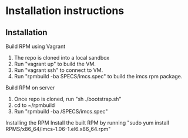 # Installation instructions

## Installation

Build RPM using Vagrant
1. The repo is cloned into a local sandbox
2. Run "vagrant up" to build the VM.
3. Run "vagrant ssh" to connect to VM.
4. Run "rpmbuild -ba SPECS/imcs.spec" to build the imcs rpm package.


Build RPM on server
1. Once repo is cloned, run "sh ./bootstrap.sh"
2. cd to ~/rpmbuild 
3. Run "rpmbuild -ba /SPECS/imcs.spec"

Installing the RPM 
Install the built RPM by running "sudo yum install RPMS/x86_64/imcs-1.06-1.el6.x86_64.rpm"


